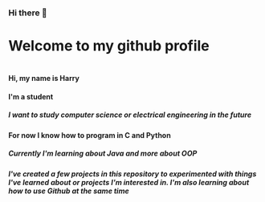 ### Hi there 👋

<h1>Welcome to my github profile<h1>
<h4>Hi, my name is Harry<h4>
<h4>I'm a student<h4>
<h5>I want to study computer science or electrical engineering in the future<h5>
<h4>For now I know how to program in C and Python<h4>
<h5>Currently I'm learning about Java and more about OOP<h5>
<p>I've created a few projects in this repository to experimented with things I've learned about or projects I'm interested in. I'm also learning about how to use Github at the same time</p>


